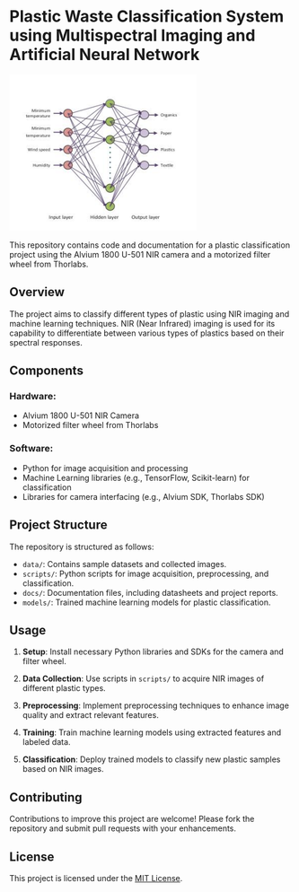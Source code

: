 # Plastic Waste Classification System using Multispectral Imaging and Artificial Neural Network
![ANN](results/ann.PNG)

This repository contains code and documentation for a plastic classification project using the Alvium 1800 U-501 NIR camera and a motorized filter wheel from Thorlabs.

## Overview

The project aims to classify different types of plastic using NIR imaging and machine learning techniques. NIR (Near Infrared) imaging is used for its capability to differentiate between various types of plastics based on their spectral responses.

## Components

### Hardware:
- Alvium 1800 U-501 NIR Camera
- Motorized filter wheel from Thorlabs

### Software:
- Python for image acquisition and processing
- Machine Learning libraries (e.g., TensorFlow, Scikit-learn) for classification
- Libraries for camera interfacing (e.g., Alvium SDK, Thorlabs SDK)

## Project Structure

The repository is structured as follows:

- `data/`: Contains sample datasets and collected images.
- `scripts/`: Python scripts for image acquisition, preprocessing, and classification.
- `docs/`: Documentation files, including datasheets and project reports.
- `models/`: Trained machine learning models for plastic classification.

## Usage

1. **Setup**: Install necessary Python libraries and SDKs for the camera and filter wheel.
   
2. **Data Collection**: Use scripts in `scripts/` to acquire NIR images of different plastic types.

3. **Preprocessing**: Implement preprocessing techniques to enhance image quality and extract relevant features.

4. **Training**: Train machine learning models using extracted features and labeled data.

5. **Classification**: Deploy trained models to classify new plastic samples based on NIR images.

## Contributing

Contributions to improve this project are welcome! Please fork the repository and submit pull requests with your enhancements.

## License

This project is licensed under the [MIT License](LICENSE).
